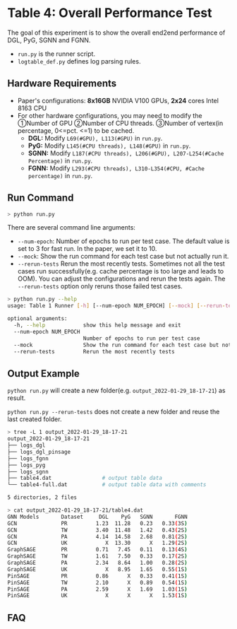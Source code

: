 # Table 4: Overall Performance Test

The goal of this experiment is to show the overall end2end performance of DGL, PyG, SGNN and FGNN.

- `run.py` is the runner script.
- `logtable_def.py` defines log parsing rules.



## Hardware Requirements

- Paper's configurations: **8x16GB** NVIDIA V100 GPUs, **2x24** cores Intel 8163 CPU
- For other hardware configurations, you may need to modify the ①Number of GPU ②Number  of CPU threads. ③Number of vertex(in percentage, 0<=pct. <=1) to be cached.
  - **DGL:** Modify `L69(#GPU), L113(#GPU)` in `run.py`. 
  - **PyG:** Modify `L145(#CPU threads), L148(#GPU)` in `run.py`.
  - **SGNN:** Modify `L187(#CPU threads), L206(#GPU), L207-L254(#Cache Percentage)` in `run.py`.
  - **FGNN:**  Modify  `L293(#CPU threads), L310-L354(#CPU, #Cache percentage)` in `run.py`.



## Run Command


```sh
> python run.py
```



There are several command line arguments:

- `--num-epoch`: Number of epochs to run per test case.  The default value is set to 3 for fast run. In the paper, we set it to 10.
- `--mock`: Show the run command for each test case but not actually run it.
- `--rerun-tests` Rerun the most recently tests. Sometimes not all the test cases run successfully(e.g. cache percentage is too large and leads to OOM). You can adjust the configurations and rerun the tests again. The `--rerun-tests` option only reruns those failed test cases.



```sh
> python run.py --help
usage: Table 1 Runner [-h] [--num-epoch NUM_EPOCH] [--mock] [--rerun-tests]

optional arguments:
  -h, --help            show this help message and exit
  --num-epoch NUM_EPOCH
                        Number of epochs to run per test case
  --mock                Show the run command for each test case but not actually run it
  --rerun-tests         Rerun the most recently tests
```





## Output Example

`python run.py` will create a new folder(e.g. `output_2022-01-29_18-17-21`) as result.

`python run.py --rerun-tests`  does not create a new folder and reuse the last created folder.

```sh
> tree -L 1 output_2022-01-29_18-17-21
output_2022-01-29_18-17-21
├── logs_dgl
├── logs_dgl_pinsage
├── logs_fgnn
├── logs_pyg
├── logs_sgnn
├── table4.dat                # output table data
└── table4-full.dat           # output table data with comments

5 directories, 2 files
```



```sh
> cat output_2022-01-29_18-17-21/table4.dat
GNN Models       Dataset     DGL    PyG   SGNN       FGNN
GCN              PR         1.23  11.28   0.23   0.33(3S)
GCN              TW         3.40  11.48   1.42   0.43(2S)
GCN              PA         4.14  14.58   2.68   0.81(2S)
GCN              UK            X  13.30      X   1.29(2S)
GraphSAGE        PR         0.71   7.45   0.11   0.13(4S)
GraphSAGE        TW         1.61   7.50   0.33   0.17(2S)
GraphSAGE        PA         2.34   8.64   1.00   0.28(2S)
GraphSAGE        UK            X   8.95   1.65   0.55(1S)
PinSAGE          PR         0.86      X   0.33   0.41(1S)
PinSAGE          TW         2.10      X   0.89   0.54(1S)
PinSAGE          PA         2.59      X   1.69   1.03(1S)
PinSAGE          UK            X      X      X   1.53(1S)
```




## FAQ